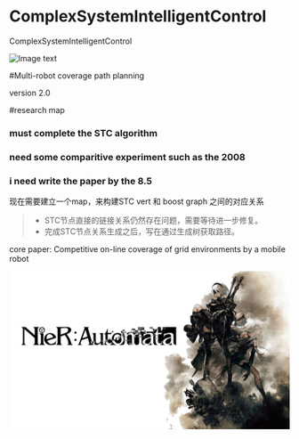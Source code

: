 # ComplexSystemIntelligentControl
ComplexSystemIntelligentControl


![Image text](https://raw.githubusercontent.com/Tesla2fox/ComplexSystemIntelligentControl/master/png/FITEE.png)



#Multi-robot coverage path planning 

version 2.0




#research map 

### must complete the STC algorithm ###
### need some comparitive experiment such as the 2008 ###
### i need write the paper by the 8.5 ###

现在需要建立一个map，来构建STC vert 和 boost graph 之间的对应关系

>- STC节点直接的链接关系仍然存在问题，需要等待进一步修复。
>- 完成STC节点关系生成之后，写在通过生成树获取路径。



core paper:
Competitive on-line coverage of grid environments
by a mobile robot

![Image text](https://raw.githubusercontent.com/Tesla2fox/ComplexSystemIntelligentControl/master/png/0-0.jpg)